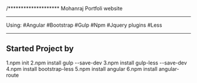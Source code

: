 /********************
Mohanraj Portfoli website
*************************
Using:
    #Angular
    #Bootstrap
    #Gulp
    #Npm
    #Jquery plugins
    #Less
*************************

Started Project by
-------------------
1.npm init
2.npm install gulp --save-dev
3.npm install gulp-less --save-dev
4.npm install bootstrap-less
5.npm install angular
6.npm install angular-route

